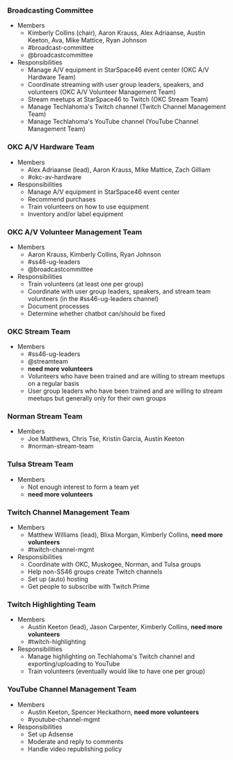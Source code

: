 ### Broadcasting Committee
* Members
  * Kimberly Collins (chair), Aaron Krauss, Alex Adriaanse, Austin Keeton, Ava, Mike Mattice, Ryan Johnson
  * #broadcast-committee
  * @broadcastcommittee
* Responsibilities
  * Manage A/V equipment in StarSpace46 event center (OKC A/V Hardware Team)
  * Coordinate streaming with user group leaders, speakers, and volunteers (OKC A/V Volunteer Management Team)
  * Stream meetups at StarSpace46 to Twitch (OKC Stream Team)
  * Manage Techlahoma's Twitch channel (Twitch Channel Management Team)
  * Manage Techlahoma's YouTube channel (YouTube Channel Management Team)

### OKC A/V Hardware Team
* Members
  * Alex Adriaanse (lead), Aaron Krauss, Mike Mattice, Zach Gilliam
  * #okc-av-hardware
* Responsibilities
  * Manage A/V equipment in StarSpace46 event center
  * Recommend purchases
  * Train volunteers on how to use equipment
  * Inventory and/or label equipment

### OKC A/V Volunteer Management Team
* Members
  * Aaron Krauss, Kimberly Collins, Ryan Johnson
  * #ss46-ug-leaders
  * @broadcastcommittee
* Responsibilities
  * Train volunteers (at least one per group)
  * Coordinate with user group leaders, speakers, and stream team volunteers (in the #ss46-ug-leaders channel)
  * Document processes
  * Determine whether chatbot can/should be fixed

### OKC Stream Team
* Members
  * #ss46-ug-leaders
  * @streamteam
  * **need more volunteers**
  * Volunteers who have been trained and are willing to stream meetups on a regular basis
  * User group leaders who have been trained and are willing to stream meetups but generally only for their own groups

### Norman Stream Team
* Members
  * Joe Matthews, Chris Tse, Kristin Garcia, Austin Keeton
  * #norman-stream-team

### Tulsa Stream Team
* Members
  * Not enough interest to form a team yet
  * **need more volunteers**

### Twitch Channel Management Team
* Members
  * Matthew Williams (lead), Blixa Morgan, Kimberly Collins, **need more volunteers**
  * #twitch-channel-mgmt
* Responsibilities
  * Coordinate with OKC, Muskogee, Norman, and Tulsa groups
  * Help non-SS46 groups create Twitch channels
  * Set up (auto) hosting
  * Get people to subscribe with Twitch Prime

### Twitch Highlighting Team
* Members
  * Austin Keeton (lead), Jason Carpenter, Kimberly Collins, **need more volunteers**
  * #twitch-highlighting
* Responsibilities
  * Manage highlighting on Techlahoma's Twitch channel and exporting/uploading to YouTube
  * Train volunteers (eventually would like to have one per group)

### YouTube Channel Management Team
* Members
  * Austin Keeton, Spencer Heckathorn, **need more volunteers**
  * #youtube-channel-mgmt
* Responsibilities
  * Set up Adsense
  * Moderate and reply to comments
  * Handle video republishing policy
